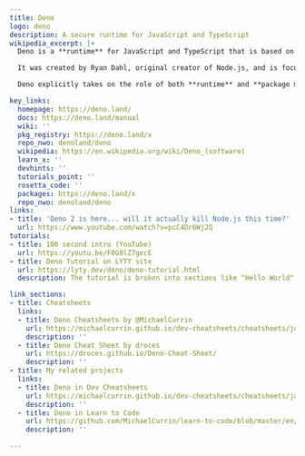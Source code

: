 ```yaml
---
title: Deno
logo: deno
description: A secure runtime for JavaScript and TypeScript
wikipedia_excerpt: |+
  Deno is a **runtime** for JavaScript and TypeScript that is based on the V8 JavaScript engine and the Rust programming language.

  It was created by Ryan Dahl, original creator of Node.js, and is focused on productivity. It was announced by Dahl in 2018 during his talk "10 Things I Regret About Node.js".

  Deno explicitly takes on the role of both **runtime** and **package manager** within a single executable, rather than requiring a separate package-management program.

key_links:
  homepage: https://deno.land/
  docs: https://deno.land/manual
  wiki: ''
  pkg_registry: https://deno.land/x
  repo_nwo: denoland/deno
  wikipedia: https://en.wikipedia.org/wiki/Deno_(software)
  learn_x: ''
  devhints: ''
  tutorials_point: ''
  rosetta_code: ''
  packages: https://deno.land/x
  repo_nwo: denoland/deno
links:
- title: 'Deno 2 is here... will it actually kill Node.js this time?'
  url: https://www.youtube.com/watch?v=pcC4Dr6Wj2Q
tutorials:
- title: 100 second intro (YouTube)
  url: https://youtu.be/F0G9lZ7gecE
- title: Deno Tutorial on LYTY site
  url: https://lyty.dev/deno/deno-tutorial.html
  description: The tutorial is broken into sections like "Hello World" and "Package Management".

link_sections:
- title: Cheatsheets
  links:
  - title: Deno Cheatsheets by @MichaelCurrin
    url: https://michaelcurrin.github.io/dev-cheatsheets/cheatsheets/javascript/deno/
    description: ''
  - title: Deno Cheat Sheet by droces
    url: https://droces.github.io/Deno-Cheat-Sheet/
    description: ''
- title: My related projects
  links:
  - title: Deno in Dev Cheatsheets
    url: https://michaelcurrin.github.io/dev-cheatsheets/cheatsheets/javascript/deno/
    description: ''
  - title: Deno in Learn to Code
    url: https://github.com/MichaelCurrin/learn-to-code/blob/master/en/topics/scripting_languages/JavaScript/deno.md
    description: ''

---
```

